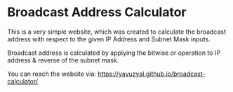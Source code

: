 # Broadcast Address Calculator

This is a very simple website, which was created to calculate the broadcast address with respect to the given IP Address and Subnet Mask inputs. 

Broadcast address is calculated by applying the bitwise or operation to IP address & reverse of the subnet mask.

You can reach the website via: https://yavuzyal.github.io/broadcast-calculator/ 
